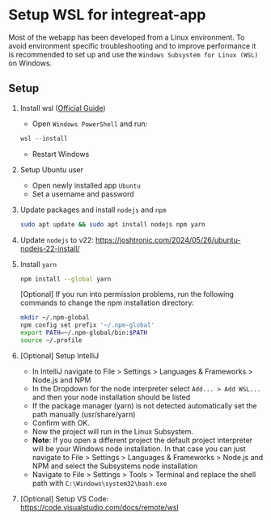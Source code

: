 # Setup WSL for integreat-app

Most of the webapp has been developed from a Linux environment.
To avoid environment specific troubleshooting and to improve performance
it is recommended to set up and use the `Windows Subsystem for Linux (WSL)` on Windows.

## Setup

1. Install wsl ([Official Guide](https://docs.microsoft.com/en-us/windows/wsl/install-win10))
   - Open `Windows PowerShell` and run:
   ```powershell
   wsl --install
   ```

   - Restart Windows
2. Setup Ubuntu user
   - Open newly installed app `Ubuntu`
   - Set a username and password
3. Update packages and install `nodejs` and `npm`
   ```bash
   sudo apt update && sudo apt install nodejs npm yarn
   ```
4. Update `nodejs` to v22: https://joshtronic.com/2024/05/26/ubuntu-nodejs-22-install/
5. Install `yarn`
   ```bash
   npm install --global yarn
   ```
   [Optional] If you run into permission problems, run the following commands to change the npm installation directory:
   ```bash
   mkdir ~/.npm-global
   npm config set prefix '~/.npm-global'
   export PATH=~/.npm-global/bin:$PATH
   source ~/.profile
   ```
6. [Optional] Setup IntelliJ
   - In IntelliJ navigate to File > Settings > Languages & Frameworks > Node.js and NPM
   - In the Dropdown for the node interpreter select `Add... > Add WSL...` and then your node installation should be listed
   - If the package manager (yarn) is not detected automatically set the path manually (usr/share/yarn)
   - Confirm with OK.
   - Now the project will run in the Linux Subsystem.
   - **Note**: If you open a different project the default project interpreter will be your Windows node installation. In that case you can just navigate to File > Settings > Languages & Frameworks > Node.js and NPM and select the Subsystems node installation
   - Navigate to File > Settings > Tools > Terminal and replace the shell path with `C:\Windows\system32\bash.exe`
7. [Optional] Setup VS Code: https://code.visualstudio.com/docs/remote/wsl
